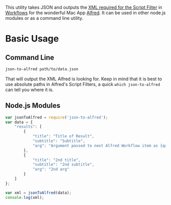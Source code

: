 This utility takes JSON and outputs the [XML required for the Script Filter](https://www.alfredapp.com/help/workflows/inputs/script-filter/) in [Workflows](https://www.alfredapp.com/workflows/) for the wonderful Mac App [Alfred](https://www.alfredapp.com). It can be used in other node.js modules or as a command line utility.

# Basic Usage

## Command Line

```bash
json-to-alfred path/to/data.json
```

That will output the XML Alfred is looking for. Keep in mind that it is best to use absolute paths in Alfred's Script Filters, a quick `which json-to-alfred` can tell you where it is.

## Node.js Modules

```js
var jsonToAlfred = require('json-to-alfred');
var data = {
    "results": [
        {
            "title": "Title of Result",
            "subtitle": "Subtitle",
            "arg": "Argument passed to next Alfred Workflow item as {query}"
        },
        {
            "title": "2nd title",
            "subtitle": "2nd subtitle",
            "arg": "2nd arg"
        }
    ]
};

var xml = jsonToAlfred(data);
console.log(xml);
```

